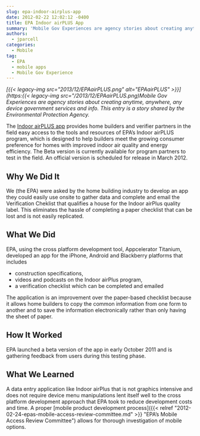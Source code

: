 ```yaml
---
slug: epa-indoor-airplus-app
date: 2012-02-22 12:02:12 -0400
title: EPA Indoor airPLUS App
summary: 'Mobile Gov Experiences are agency stories about creating anytime, anywhere, any device government services and info. This entry is a story shared by the Environmental Protection Agency. The Indoor airPLUS app provides home builders and verifier partners in the field easy access to the tools and resources of EPA&rsquo;s Indoor airPLUS'
authors:
  - jparcell
categories:
  - Mobile
tag:
  - EPA
  - mobile apps
  - Mobile Gov Experience
---
```


_[{{< legacy-img src="2013/12/EPAairPLUS.png" alt="EPAairPLUS" >}}](https:{{< legacy-img src="/2013/12/EPAairPLUS.png)Mobile Gov Experiences are agency stories about creating anytime, anywhere, any device government services and info. This entry is a story shared by the Environmental Protection Agency._

The <a href="http://apps.usa.gov/epa-indoor-airplus/" rel="nofollow">Indoor airPLUS app</a> provides home builders and verifier partners in the field easy access to the tools and resources of EPA’s Indoor airPLUS program, which is designed to help builders meet the growing consumer preference for homes with improved indoor air quality and energy efficiency. The Beta version is currently available for program partners to test in the field. An official version is scheduled for release in March 2012.

## Why We Did It

We (the EPA) were asked by the home building industry to develop an app they could easily use onsite to gather data and complete and email the Verification Cheklist that qualifies a house for the Indoor airPlus quality label. This eliminates the hassle of completing a paper checklist that can be lost and is not easily replicated.

## What We Did

EPA, using the cross platform development tool, Appcelerator Titanium, developed an app for the iPhone, Android and Blackberry platforms that includes

  * construction specifications,
  * videos and podcasts on the Indoor airPlus program,
  * a verification checklist which can be completed and emailed

The application is an improvement over the paper-based checklist because it allows home builders to copy the common information from one form to another and to save the information electronically rather than only having the sheet of paper.

## How It Worked

EPA launched a beta version of the app in early October 2011 and is gathering feedback from users during this testing phase.

## What We Learned

A data entry application like Indoor airPlus that is not graphics intensive and does not require device menu manipulations lent itself well to the cross platform development approach that EPA took to reduce development costs and time. A proper [mobile product development process]({{< relref "2012-02-24-epas-mobile-access-review-committee.md" >}} "EPA’s Mobile Access Review Committee") allows for thorough investigation of mobile options.